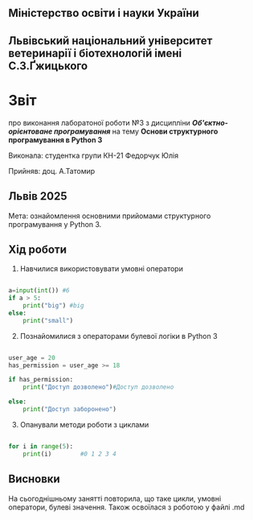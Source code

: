 ## Міністерство освіти і науки України

## Львівський національний університет ветеринарії і біотехнологій імені С.З.Ґжицького

# Звіт

про виконання лаборатоної роботи №3 з дисципліни ***Об'єктно-орієнтоване програмування*** на тему **Основи структурного програмування в Python 3**

Виконала: студентка групи КН-21 Федорчук Юлія

Прийняв: доц. А.Татомир

## Львів 2025

Мета: ознайомлення основними прийомами структурного
програмування у Python 3.

## Хід роботи

1. Навчилися використовувати умовні оператори

```py

a=input(int()) #6
if a > 5:
    print("big") #big
else:
    print("small") 

```
2. Познайомилися з операторами булевої логіки в Python 3

```py

user_age = 20
has_permission = user_age >= 18

if has_permission:
    print("Доступ дозволено")#Доступ дозволено

else:
    print("Доступ заборонено")  
```
3. Опанували методи роботи з циклами

```py

for i in range(5):
    print(i)        #0 1 2 3 4

```
## Висновки

На сьогоднішньому занятті повторила, що таке цикли, умовні оператори, булеві значення. Також освоїлася з роботою у файлі .md